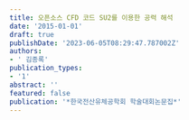 ```yaml
---
title: 오픈소스 CFD 코드 SU2를 이용한 공력 해석
date: '2015-01-01'
draft: true
publishDate: '2023-06-05T08:29:47.787002Z'
authors:
- ' 김종록'
publication_types:
- '1'
abstract: ''
featured: false
publication: '*한국전산유체공학회 학술대회논문집*'
---
```


